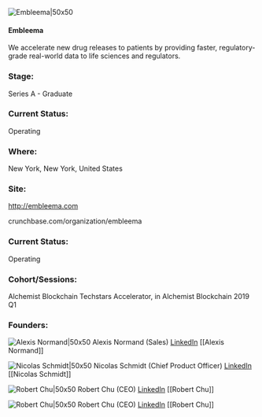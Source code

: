 

![Embleema|50x50](https://apimg.techstars.com/connect/images/image_files/5d83832734a60d2625000141/original/embleema.png)

#### Embleema
We accelerate new drug releases to patients by providing faster, regulatory-grade real-world data to life sciences and regulators.

### Stage: 
Series A - Graduate 

### Current Status: 
Operating

### Where:
New York, New York, United States

### Site:
http://embleema.com



crunchbase.com/organization/embleema

### Current Status: 
Operating

### Cohort/Sessions: 
Alchemist Blockchain Techstars Accelerator, in Alchemist Blockchain 2019 Q1

### Founders: 

![Alexis Normand|50x50]() Alexis Normand (Sales) [LinkedIn](https://) [[Alexis Normand]]

![Nicolas Schmidt|50x50](https://apimg.techstars.com/connect/images/image_files/5c4b4ab6a36c116b4f000013/original/Nicolas_Schmidt_Profile_Picture.jpg) Nicolas Schmidt (Chief Product Officer) [LinkedIn](https://linkedin.com/in/nicolas-schmidt-87129660) [[Nicolas Schmidt]]

![Robert Chu|50x50](https://apimg.techstars.com/connect/images/image_files/5cad0fa4a36c115519000047/original/robert-chu.png) Robert Chu (CEO) [LinkedIn](https://linkedin.com/in/robert-chu-06204a5a) [[Robert Chu]]

![Robert Chu|50x50]() Robert Chu (CEO) [LinkedIn](https://) [[Robert Chu]]


